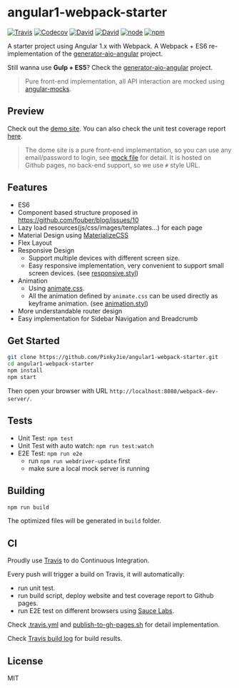 # angular1-webpack-starter
[![Travis](https://img.shields.io/travis/PinkyJie/angular1-webpack-starter.svg?style=flat-square)](https://travis-ci.org/PinkyJie/angular1-webpack-starter)
[![Codecov](https://img.shields.io/codecov/c/github/PinkyJie/angular1-webpack-starter.svg?style=flat-square)](https://codecov.io/github/PinkyJie/angular1-webpack-starter)
[![David](https://img.shields.io/david/PinkyJie/angular1-webpack-starter.svg?style=flat-square)]()
[![David](https://img.shields.io/david/dev/PinkyJie/angular1-webpack-starter.svg?style=flat-square)]()
[![node](https://img.shields.io/node/v/angular1-webpack-starter.svg?style=flat-square)]()
[![npm](https://img.shields.io/npm/v/angular1-webpack-starter.svg?style=flat-square)]()

A starter project using Angular 1.x with Webpack. A Webpack + ES6 re-implementation of the  [generator-aio-angular](https://github.com/PinkyJie/generator-aio-angular) project.

Still wanna use **Gulp + ES5**? Check the [generator-aio-angular](https://github.com/PinkyJie/generator-aio-angular) project.

> Pure front-end implementation, all API interaction are mocked using [angular-mocks](https://docs.angularjs.org/api/ngMock).

## Preview

Check out the [demo site](http://pinkyjie.com/angular1-webpack-starter/#/).
You can also check the unit test coverage report [here](http://pinkyjie.com/angular1-webpack-starter/coverage).

> The dome site is a pure front-end implementation, so you can use any email/password to login, see [mock file](source/test/e2e/mocks/e2e.user.js) for detail. It is hosted on Github pages, no back-end support, so we use `#` style URL.

## Features

* ES6
* Component based structure proposed in https://github.com/fouber/blog/issues/10
* Lazy load resources(js/css/images/templates...) for each page
* Material Design using [MaterializeCSS](http://materializecss.com/)
* Flex Layout
* Responsive Design
   * Support multiple devices with different screen size.
   * Easy responsive implementation, very convenient to support small screen devices. (see [responsive.styl](source/app/components/_common/styles/responsive.styl))
* Animation
   * Using [animate.css](https://daneden.github.io/animate.css/).
   * All the animation defined by `animate.css` can be used directly as keyframe animation. (see [animation.styl](source/app/components/_common/styles/animation.styl))
* More understandable router design
* Easy implementation for Sidebar Navigation and Breadcrumb

## Get Started

```bash
git clone https://github.com/PinkyJie/angular1-webpack-starter.git
cd angular1-webpack-starter
npm install
npm start
```

Then open your browser with URL `http://localhost:8080/webpack-dev-server/`.

## Tests

* Unit Test: `npm test`
* Unit Test with auto watch: `npm run test:watch`
* E2E Test: `npm run e2e`
    * run `npm run webdriver-update` first
    * make sure a local mock server is running

## Building

```bash
npm run build
```
The optimized files will be generated in `build` folder.

## CI
Proudly use [Travis](https://travis-ci.org/) to do Continuous Integration. 

Every push will trigger a build on Travis, it will automatically: 
- run unit test.
- run build script, deploy website and test coverage report to Github pages.
- run E2E test on different browsers using [Sauce Labs](https://saucelabs.com). 

Check [.travis.yml](.travis.yml) and [publish-to-gh-pages.sh](publish-to-gh-pages.sh) for detail implementation.

Check [Travis build log](https://travis-ci.org/PinkyJie/angular1-webpack-starter) for build results.

## License

MIT
